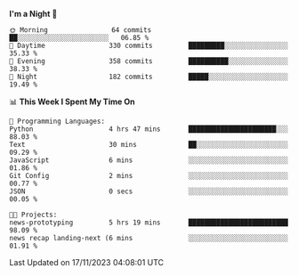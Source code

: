 <!--START_SECTION:waka-->
**I'm a Night 🦉** 

```text
🌞 Morning                64 commits          ██░░░░░░░░░░░░░░░░░░░░░░░   06.85 % 
🌆 Daytime                330 commits         █████████░░░░░░░░░░░░░░░░   35.33 % 
🌃 Evening                358 commits         ██████████░░░░░░░░░░░░░░░   38.33 % 
🌙 Night                  182 commits         █████░░░░░░░░░░░░░░░░░░░░   19.49 % 
```


📊 **This Week I Spent My Time On** 

```text
💬 Programming Languages: 
Python                   4 hrs 47 mins       ██████████████████████░░░   88.03 % 
Text                     30 mins             ██░░░░░░░░░░░░░░░░░░░░░░░   09.29 % 
JavaScript               6 mins              ░░░░░░░░░░░░░░░░░░░░░░░░░   01.86 % 
Git Config               2 mins              ░░░░░░░░░░░░░░░░░░░░░░░░░   00.77 % 
JSON                     0 secs              ░░░░░░░░░░░░░░░░░░░░░░░░░   00.05 % 

🐱‍💻 Projects: 
news-prototyping         5 hrs 19 mins       █████████████████████████   98.09 % 
news recap landing-next (6 mins              ░░░░░░░░░░░░░░░░░░░░░░░░░   01.91 % 
```


 Last Updated on 17/11/2023 04:08:01 UTC
<!--END_SECTION:waka-->
